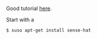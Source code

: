 Good tutorial [here](https://projects.raspberrypi.org/en/projects/getting-started-with-the-sense-hat/).

Start with a 
```
$ suso apt-get install sense-hat
```
